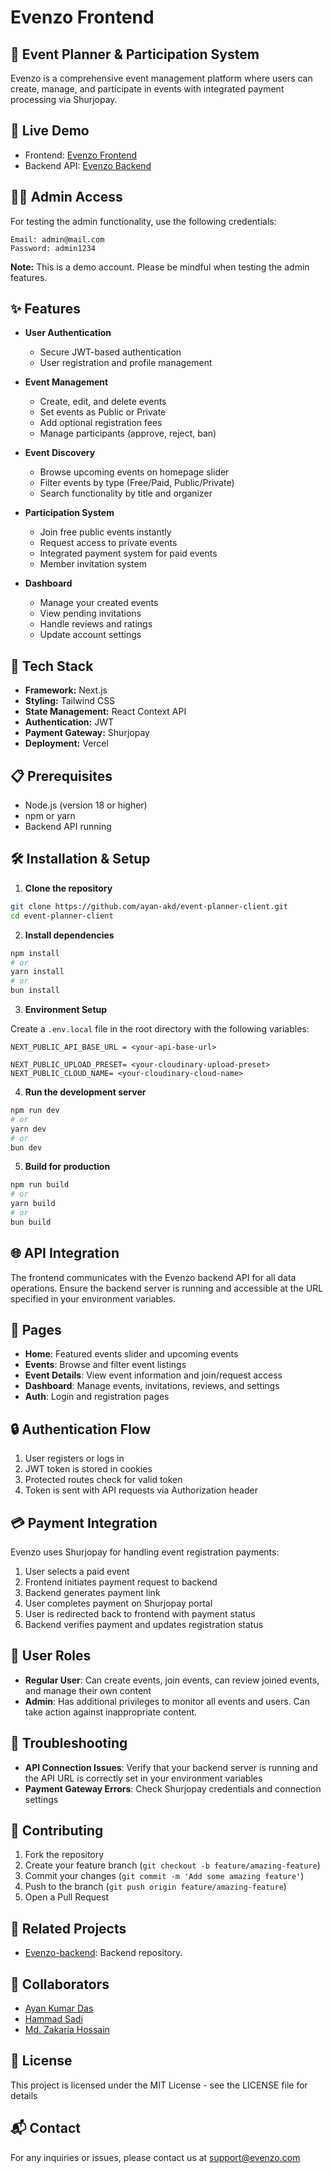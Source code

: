 # Evenzo Frontend


## 🎉 Event Planner & Participation System

Evenzo is a comprehensive event management platform where users can create, manage, and participate in events with integrated payment processing via Shurjopay.

## 🚀 Live Demo

- Frontend: [Evenzo Frontend](https://evenzo.vercel.app)
- Backend API: [Evenzo Backend](https://event-planner-server-virid.vercel.app)


## 👨‍💻 Admin Access

For testing the admin functionality, use the following credentials:

```
Email: admin@mail.com
Password: admin1234
```
**Note:** This is a demo account. Please be mindful when testing the admin features.

## ✨ Features

- **User Authentication**
  - Secure JWT-based authentication
  - User registration and profile management

- **Event Management**
  - Create, edit, and delete events
  - Set events as Public or Private
  - Add optional registration fees
  - Manage participants (approve, reject, ban)

- **Event Discovery**
  - Browse upcoming events on homepage slider
  - Filter events by type (Free/Paid, Public/Private)
  - Search functionality by title and organizer

- **Participation System**
  - Join free public events instantly
  - Request access to private events
  - Integrated payment system for paid events
  - Member invitation system

- **Dashboard**
  - Manage your created events
  - View pending invitations
  - Handle reviews and ratings
  - Update account settings

## 🔧 Tech Stack

- **Framework:** Next.js
- **Styling:** Tailwind CSS
- **State Management:** React Context API
- **Authentication:** JWT
- **Payment Gateway:** Shurjopay
- **Deployment:** Vercel

## 📋 Prerequisites

- Node.js (version 18 or higher)
- npm or yarn
- Backend API running

## 🛠️ Installation & Setup

1. **Clone the repository**

```bash
git clone https://github.com/ayan-akd/event-planner-client.git
cd event-planner-client
```

2. **Install dependencies**

```bash
npm install
# or
yarn install
# or
bun install
```

3. **Environment Setup**

Create a `.env.local` file in the root directory with the following variables:

```
NEXT_PUBLIC_API_BASE_URL = <your-api-base-url>

NEXT_PUBLIC_UPLOAD_PRESET= <your-cloudinary-upload-preset>
NEXT_PUBLIC_CLOUD_NAME= <your-cloudinary-cloud-name>
```

4. **Run the development server**

```bash
npm run dev
# or
yarn dev
# or
bun dev
```

5. **Build for production**

```bash
npm run build
# or
yarn build
# or
bun build
```

## 🌐 API Integration

The frontend communicates with the Evenzo backend API for all data operations. Ensure the backend server is running and accessible at the URL specified in your environment variables.

## 📱 Pages

- **Home**: Featured events slider and upcoming events
- **Events**: Browse and filter event listings
- **Event Details**: View event information and join/request access
- **Dashboard**: Manage events, invitations, reviews, and settings
- **Auth**: Login and registration pages

## 🔒 Authentication Flow

1. User registers or logs in
2. JWT token is stored in cookies
3. Protected routes check for valid token
4. Token is sent with API requests via Authorization header

## 💳 Payment Integration

Evenzo uses Shurjopay for handling event registration payments:

1. User selects a paid event
2. Frontend initiates payment request to backend
3. Backend generates payment link
4. User completes payment on Shurjopay portal
5. User is redirected back to frontend with payment status
6. Backend verifies payment and updates registration status

## 👥 User Roles

- **Regular User**: Can create events, join events, can review joined events, and manage their own content
- **Admin**: Has additional privileges to monitor all events and users. Can take action against inappropriate content.

## 🐞 Troubleshooting

- **API Connection Issues**: Verify that your backend server is running and the API URL is correctly set in your environment variables
- **Payment Gateway Errors**: Check Shurjopay credentials and connection settings


## 🤝 Contributing

1. Fork the repository
2. Create your feature branch (`git checkout -b feature/amazing-feature`)
3. Commit your changes (`git commit -m 'Add some amazing feature'`)
4. Push to the branch (`git push origin feature/amazing-feature`)
5. Open a Pull Request

## 🔗 Related Projects
- [Evenzo-backend](https://github.com/ayan-akd/event-planner-server): Backend repository.

## 👥 Collaborators
- [Ayan Kumar Das](https://github.com/ayan-akd)
- [Hammad Sadi](https://github.com/hammadsadi)
- [Md. Zakaria Hossain](https://github.com/Zakaria-24)

## 📄 License

This project is licensed under the MIT License - see the LICENSE file for details

## 📬 Contact

For any inquiries or issues, please contact us at support@evenzo.com
